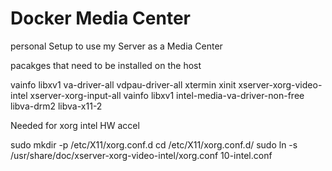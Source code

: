 # Docker Media Center
 personal Setup to use my Server as a Media Center


pacakges that need to be installed on the host

vainfo libxv1 va-driver-all vdpau-driver-all xtermin xinit xserver-xorg-video-intel xserver-xorg-input-all vainfo libxv1 intel-media-va-driver-non-free libva-drm2 libva-x11-2

Needed for xorg intel HW accel

sudo mkdir -p /etc/X11/xorg.conf.d
cd /etc/X11/xorg.conf.d/
sudo ln -s /usr/share/doc/xserver-xorg-video-intel/xorg.conf 10-intel.conf